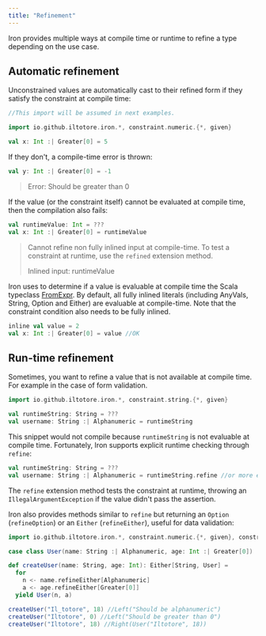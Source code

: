 ```yaml
---
title: "Refinement"
---
```


Iron provides multiple ways at compile time or runtime to refine a type depending on the use case.

## Automatic refinement

Unconstrained values are automatically cast to their refined form if they satisfy the constraint at compile time:

```scala
//This import will be assumed in next examples.

import io.github.iltotore.iron.*, constraint.numeric.{*, given}

val x: Int :| Greater[0] = 5
```

If they don't, a compile-time error is thrown:

```scala
val y: Int :| Greater[0] = -1
```

> Error: Should be greater than 0

If the value (or the constraint itself) cannot be evaluated at compile time, then the compilation also fails:

```scala
val runtimeValue: Int = ???
val x: Int :| Greater[0] = runtimeValue
```

> Cannot refine non fully inlined input at compile-time.
> To test a constraint at runtime, use the `refined` extension method.
>
> Inlined input: runtimeValue

Iron uses to determine if a value is evaluable at compile time the Scala
typeclass [FromExpr](https://scala-lang.org/api/3.2.0/scala/quoted/FromExpr.html).
By default, all fully inlined literals (including AnyVals, String, Option and Either) are evaluable at compile-time.
Note that the constraint condition also needs to be fully inlined.

```scala
inline val value = 2
val x: Int :| Greater[0] = value //OK
```

## Run-time refinement

Sometimes, you want to refine a value that is not available at compile time. For example in the case of form validation.

```scala
import io.github.iltotore.iron.*, constraint.string.{*, given}

val runtimeString: String = ???
val username: String :| Alphanumeric = runtimeString
```

This snippet would not compile because `runtimeString` is not evaluable at compile time.
Fortunately, Iron supports explicit runtime checking through `refine`:

```scala
val runtimeString: String = ???
val username: String :| Alphanumeric = runtimeString.refine //or more explicitly, refine[LowerCase].
```

The `refine` extension method tests the constraint at runtime, throwing an `IllegalArgumentException` if the value
didn't pass
the assertion.

Iron also provides methods similar to `refine` but returning an `Option` (`refineOption`) or
an `Either` (`refineEither`), useful for data validation:

```scala
import io.github.iltotore.iron.*, constraint.numeric.{*, given}, constraint.string.{*, given}

case class User(name: String :| Alphanumeric, age: Int :| Greater[0])

def createUser(name: String, age: Int): Either[String, User] =
  for
    n <- name.refineEither[Alphanumeric]
    a <- age.refineEither[Greater[0]]
  yield User(n, a)

createUser("Il_totore", 18) //Left("Should be alphanumeric")
createUser("Iltotore", 0) //Left("Should be greater than 0")
createUser("Iltotore", 18) //Right(User("Iltotore", 18))
```